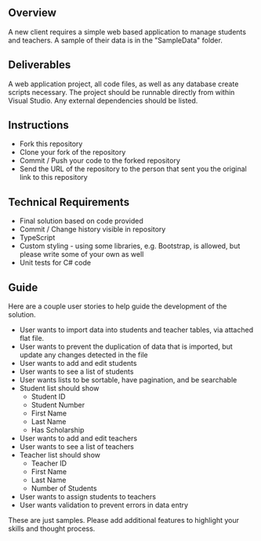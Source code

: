 ## Overview ##
A new client requires a simple web based application to manage students and teachers. A sample of their data is in the "SampleData" folder.

## Deliverables ##
A web application project, all code files, as well as any database create scripts necessary. The project should be runnable directly from within Visual Studio. Any external dependencies should be listed. 

## Instructions ##
- Fork this repository
- Clone your fork of the repository
- Commit / Push your code to the forked repository
- Send the URL of the repository to the person that sent you the original link to this repository


## Technical Requirements ##
- Final solution based on code provided
- Commit / Change history visible in repository
- TypeScript
- Custom styling - using some libraries, e.g. Bootstrap, is allowed, but please write some of your own as well
- Unit tests for C# code

## Guide ##
Here are a couple user stories to help guide the development of the solution. 

- User wants to import data into students and teacher tables, via attached flat file.
- User wants to prevent the duplication of data that is imported, but update any changes detected in the file
- User wants to add and edit students
- User wants to see a list of students
- User wants lists to be sortable, have pagination, and be searchable
- Student list should show
    - Student ID
    - Student Number
    - First Name
    - Last Name
    - Has Scholarship
- User wants to add and edit teachers
- User wants to see a list of teachers
- Teacher list should show
    - Teacher ID
    - First Name
    - Last Name
    - Number of Students
- User wants to assign students to teachers
- User wants validation to prevent errors in data entry

These are just samples. Please add additional features to highlight your skills and thought process.
